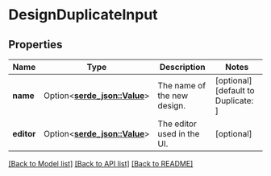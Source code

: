 # DesignDuplicateInput

## Properties

Name | Type | Description | Notes
------------ | ------------- | ------------- | -------------
**name** | Option<[**serde_json::Value**](.md)> | The name of the new design. | [optional][default to Duplicate: <original design name>]
**editor** | Option<[**serde_json::Value**](serde_json::Value.md)> | The editor used in the UI. | [optional]

[[Back to Model list]](../README.md#documentation-for-models) [[Back to API list]](../README.md#documentation-for-api-endpoints) [[Back to README]](../README.md)



